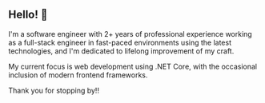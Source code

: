 ## Hello! 👋

I'm a software engineer with 2+ years of professional experience working as a full-stack engineer in fast-paced environments using the latest technologies, and I'm dedicated to lifelong improvement of my craft.

My current focus is web development using .NET Core, with the occasional inclusion of modern frontend frameworks.

Thank you for stopping by!!

